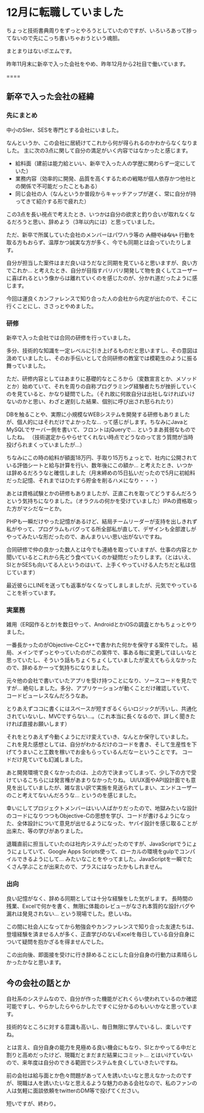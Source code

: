 # 12月に転職していました

ちょっと技術書典周りをずっとやろうとしていたのですが、いろいろあって捗ってないので先にこっち書いちゃおうという魂胆。

まとまりはないポエムです。


昨年11月末に新卒で入った会社をやめ、昨年12月から2社目で働いています。


====



## 新卒で入った会社の経緯
### 先にまとめ

中小のSIer、SESを専門とする会社にいました。

なんというか、この会社に居続けてこれから何が得られるのかわからなくなりました。
主に次の3点に関して自分の満足がいく内容ではなかったと感じます。

- 給料面（建前は能力給といい、新卒で入った人の学歴に関わらず一定にしていた）
- 業務内容（効率的に開発、品質を高くするための戦略が個人依存かつ他社との関係で不可能だったこともある）
- 同じ会社の人（なんというか普段からキャッチアップが遅く、常に自分が持ってきて紹介する形で疲れた）

この3点を長い視点で考えたとき、いつかは自分の欲求と釣り合いが取れなくなるだろうと思い、辞めよう（3年以内には）と思っていました。

ただ、新卒で所属していた会社のメンバーはパワハラ等の ~~人間ではない~~ 行動を取る方もおらず、温厚かつ誠実な方が多く、今でも同期とは会っていたりします。

自分が担当した案件はまだ良いほうだなと同期を見ていると思いますが、良い方でこれか… と考えたとき、自分が目指すバリバリ開発して物を良くしてユーザーに喜ばれるという像からは離れていくのを感じたのが、分かれ道だったように感じます。

今回は運良くカンファレンスで知り合った人の会社から内定が出たので、そこに行くことにし、ささっとやめました。


### 研修

新卒で入った会社では合同の研修を行っていました。

多分、技術的な知識を一定レベルに引き上げるものだと思いますし、その意図は汲めていましたし、そのお手伝いとして合同研修の教室では模範生のように振る舞っていました。


ただ、研修内容としてはあまりに基礎的なところから（変数宣言とか、メソッドとか）始めていて、それを周りの自称プログラミング経験者たちが挫折していくのを見ていると、かなり疑問でした。（それ故に何故自分は出社しなければいけないのかと思い、わざと遅刻した結果、個別に呼び出され怒られたり）


DBを触ることや、実際に小規模なWEBシステムを開発する研修もありましたが、個人的にはそれだけでよかったな… って感じがします。ちなみにJavaとMySQLでサーバー側を書いて、フロントはjQueryで… というまあ貧弱なものでしたね。
（技術選定からやらせてくれない時点でどうなのって言う質問が当時投げられまくっていましたが…）


ちなみにこの時の給料が額面18万円、手取り15万ちょっとで、社内に公開されている評価シートと給与計算を行い、数年後にこの額か… と考えたとき、いつかは辞めるだろうなと確信しました（月末締めの15日払いだったので5月に初給料だった記憶、それまではひたすら貯金を削るハメになり・・・）


あとは資格試験とかの研修もありましたが、正直これを取ってどうするんだろうという気持ちになりました。（オラクルの何かを受けていました）IPAの資格取った方がマシだなーとか。

PHPも一瞬だけやった記憶があるけど、結局チームリーダーが支持を出しきれず私がやって、プログラムもバグってる所全部私が直して、デザインも全部渡しがやってみたいな形だったので、あんまりいい思い出がないですね。


合同研修で仲の良かった数人とは今でも連絡を取っていますが、仕事の内容とか聞いているとこれから先どう食べていくのか疑問だったりします。（とはいえ、SIとかSESも向いてる人というのはいて、上手くやっていける人たちだと私は信じています）

最近彼らにLINEを送っても返事がなくなってしましましたが、元気でやっていることを祈っています。


### 実業務

雑用（ER図作るとか)を数日やって、AndroidとかiOSの調査とかもちょっとやりました。

一番長かったのがObjective-CとC++で書かれた何かを保守する案件でした。
結局、メインでずっとやっていたのがこの案件で、事ある毎に変更してほしいなと思っていたし、そういう話もちょくちょくしていましたが変えてもらえなかったので、辞めるかーって気持ちになりました。

元々他の会社で書いていたアプリを受け持つことになり、ソースコードを見たですが… 絶句しました。多分、アプリケーションが動くことだけ確認していて、コードビューレスなんだろうなあ。

とりあえずココに書くにはスペースが短すぎるくらいロジックが汚いし、共通化されていないし、MVCですらない…。（これ本当に長くなるので、詳しく聞きたければ直接お願いします）

それをとりあえず今動くようにだけ変えていき、なんとか保守していました。
これを見た感想としては、自分がわかるだけのコードを書き、そして生産性を下げてうまいこと工数を稼いでお金もらっているんだなーということです。
コードだけ見ていても幻滅しました。

あと開発環境で良くなかったのは、上の方で決まってしまって、少し下の方で受けているこちらには発言権があまりなかったりね。
UI/UX面やAPI設計面でも意見を出していましたが、雑な言い訳で実施を見送られてしまい、エンドユーザーのこと考えてないんだろうな… というのを感じました。


幸いにしてプロジェクトメンバーはいい人ばかりだったので、地獄みたいな設計のコードになりつつもObjective-Cの思想を学び、コードが書けるようになった、全体設計について意見が出せるようになった、ヤバイ設計を感じ取ることが出来た、等の学びがありました。


退職直前に担当していたのは社内システムだったのですが、JavaScriptでうにょうにょしていて、Google Apps Scripts使って、ローカルの環境をgulpでコンパイルできるようにして… みたいなことをやってました。JavaScriptを一瞬でたくさん学ぶことが出来たので、プラスにはなったかもしれません。


### 出向

良い記憶がなく、辞める同期としては十分な経験をした気がします。
長時間の残業、Excelで何かを書く、無限に体裁のレビューがなされ本質的な設計バグや漏れは発見されない… という現場でした。悲しいね。

この間に社会人になってから勉強会やカンファレンスで知り合った友達たちは、登壇経験を済ませる人が多く、正直学びのないExcelを毎日している自分自身について疑問を抱かざるを得ませんでした。

この出向後、即面接を受けに行き辞めることにした自分自身の行動力は素晴らしかったかなと思います。


## 今の会社の話とか

自社系のシステムなので、自分が作った機能がどれくらい使われているのか確認可能ですし、やらかしたらやらかしたですぐに分かるのもいいかなと思っています。

技術的なところに対する意識も高いし、毎日無限に学んでいるし、楽しいですね。

とは言え、自分自身の能力を見極める良い機会にもなり、SIとかやってる中だと割りと高めだったけど、現職だとまだまだ結果にコミット… とはいけていないので、来年度は自分のできる範囲でシステムを良くしていきたいですね。


前の会社は給与面とか色々問題があって人を誘いたいなと思えなかったのですが、現職は人を誘いたいなと思えるような魅力のある会社なので、私のファンの人は気軽に面談依頼をtwitterのDM等で投げてください。


短いですが、終わり。


